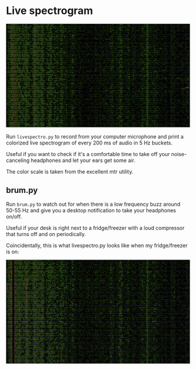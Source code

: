 Live spectrogram
================

![Example of what it looks like](screencast.gif)

Run `livespectro.py` to record from your computer microphone and print a colorized live spectrogram of every 200 ms of audio in 5 Hz buckets.

Useful if you want to check if it's a comfortable time to take off your noise-canceling headphones and let your ears get some air.

The color scale is taken from the excellent mtr utility.

brum.py
-------

Run `brum.py` to watch out for when there is a low frequency buzz around 50-55 Hz and give you a desktop notification to take your headphones on/off.

Useful if your desk is right next to a fridge/freezer with a loud compressor that turns off and on periodically.

Coincidentally, this is what livespectro.py looks like when my fridge/freezer is on:

![Another example of livespectro.py](screencast2.gif)
